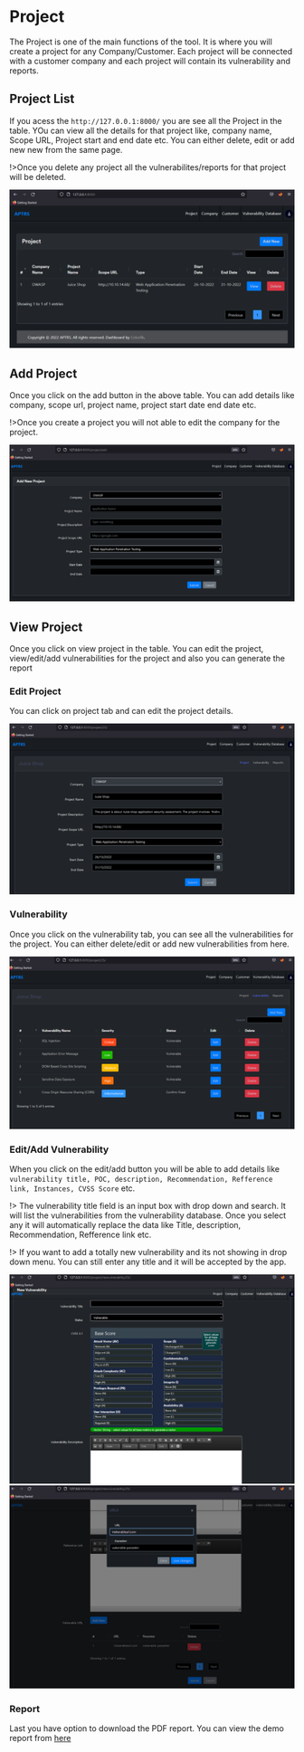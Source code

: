 # Project

The Project is one of the main functions of the tool. It is where you will create a project for any Company/Customer. Each project will be connected with a customer company and each project will contain its vulnerability and reports.


## Project List

If you acess the `http://127.0.0.1:8000/` you are see all the Project in the table. YOu can view all the details for that project like, company name, Scope URL, Project start and end date etc. You can either delete, edit or add new new from the same page. 

!>Once you delete any project all the vulnerabilites/reports for that project will be deleted.

![Project List](image/Project.png)

## Add Project 

Once you click on the add button in the above table. You can add details like company, scope url, project name, project start date end date etc.

!>Once you create a project you will not able to edit the company for the project.

![Add Project](image/Add%20Project.png)

## View Project 

Once you click on view project in the table. You can edit the project, view/edit/add vulnerabilities for the project and also you can generate the report

### Edit Project

You can click on project tab and can edit the project details. 

![Edit Project](image/View%20Project.png)

### Vulnerability 

Once you click on the vulnerability tab, you can see all the vulnerabilities for the project. You can either delete/edit or add new vulnerabilities from here.

![View Vulnerabilities](image/Project%20Vulnerability.png)

### Edit/Add Vulnerability

When you click on the edit/add button you will be able to add details like `vulnerability title, POC, description, Recommendation, Refference link, Instances, CVSS Score` etc.

!> The vulnerability title field is an input box with drop down and search. It will list the vulnerabilities from the vulnerability database. Once you select any it will automatically replace the data like Title, description, Recommendation, Refference link etc.

!> If you want to add a totally new vulnerability and its not showing in drop down menu. You can still enter any title and it will be accepted by the app.

![New Vulnerabilities](image/Project%20New%20Vulnerability.png)
![New Vulnerabilities](image/addnewvulnerability.png)

### Report

Last you have option to download the PDF report. You can view the demo report from [here](https://github.com/Anof-cyber/APTRS/blob/main/Doc/Report/Web%20Application%20Penetration%20Testing%20Report%20of%20Juice%20Shop.pdf)
